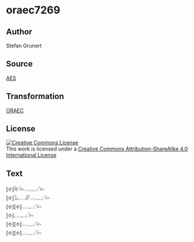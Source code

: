 # oraec7269

## Author

Stefan Grunert

## Source

[AES](https://github.com/simondschweitzer/aes)

## Transformation

[ORAEC](https://oraec.github.io/)

## License

<a rel="license" href="http://creativecommons.org/licenses/by-sa/4.0/"><img alt="Creative Commons License" style="border-width:0" src="https://i.creativecommons.org/l/by-sa/4.0/88x31.png" /></a><br />This work is licensed under a <a rel="license" href="http://creativecommons.org/licenses/by-sa/4.0/">Creative Commons Attribution-ShareAlike 4.0 International License</a>

## Text

[⯑]𓇗𓅨𓂋𓂝𓅨<br>
[⯑]𓅓𓂋𓏞𓂋𓂝𓅨<br>
[⯑][⯑]𓂋𓂝𓅨<br>
[⯑]𓂋𓂝𓅨<br>
[⯑][⯑]𓂋𓂝𓅨<br>
[⯑][⯑]𓂋𓂝𓅨<br>
